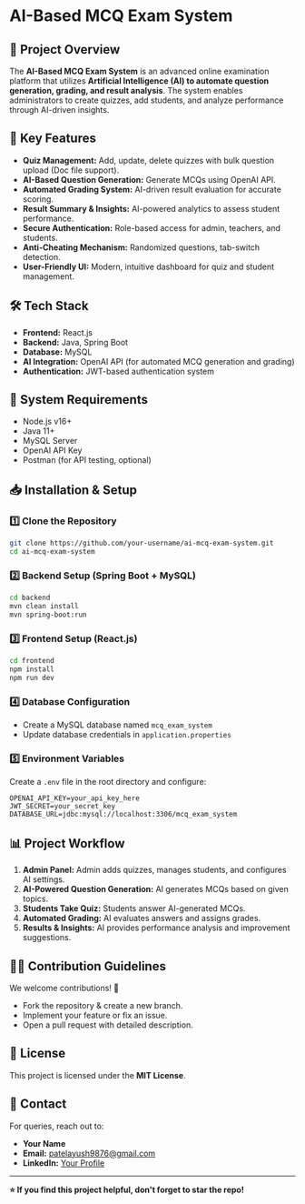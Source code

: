 # AI-Based MCQ Exam System

## 🚀 Project Overview
The **AI-Based MCQ Exam System** is an advanced online examination platform that utilizes **Artificial Intelligence (AI) to automate question generation, grading, and result analysis**. The system enables administrators to create quizzes, add students, and analyze performance through AI-driven insights.

## 🎯 Key Features
- **Quiz Management:** Add, update, delete quizzes with bulk question upload (Doc file support).
- **AI-Based Question Generation:** Generate MCQs using OpenAI API.
- **Automated Grading System:** AI-driven result evaluation for accurate scoring.
- **Result Summary & Insights:** AI-powered analytics to assess student performance.
- **Secure Authentication:** Role-based access for admin, teachers, and students.
- **Anti-Cheating Mechanism:** Randomized questions, tab-switch detection.
- **User-Friendly UI:** Modern, intuitive dashboard for quiz and student management.

## 🛠️ Tech Stack
- **Frontend:** React.js
- **Backend:** Java, Spring Boot
- **Database:** MySQL
- **AI Integration:** OpenAI API (for automated MCQ generation and grading)
- **Authentication:** JWT-based authentication system

## 📌 System Requirements
- Node.js v16+
- Java 11+
- MySQL Server
- OpenAI API Key
- Postman (for API testing, optional)

## 📥 Installation & Setup
### 1️⃣ Clone the Repository
```bash
git clone https://github.com/your-username/ai-mcq-exam-system.git
cd ai-mcq-exam-system
```

### 2️⃣ Backend Setup (Spring Boot + MySQL)
```bash
cd backend
mvn clean install
mvn spring-boot:run
```

### 3️⃣ Frontend Setup (React.js)
```bash
cd frontend
npm install
npm run dev
```

### 4️⃣ Database Configuration
- Create a MySQL database named `mcq_exam_system`
- Update database credentials in `application.properties`

### 5️⃣ Environment Variables
Create a `.env` file in the root directory and configure:
```env
OPENAI_API_KEY=your_api_key_here
JWT_SECRET=your_secret_key
DATABASE_URL=jdbc:mysql://localhost:3306/mcq_exam_system
```

## 📊 Project Workflow
1. **Admin Panel:** Admin adds quizzes, manages students, and configures AI settings.
2. **AI-Powered Question Generation:** AI generates MCQs based on given topics.
3. **Students Take Quiz:** Students answer AI-generated MCQs.
4. **Automated Grading:** AI evaluates answers and assigns grades.
5. **Results & Insights:** AI provides performance analysis and improvement suggestions.

## 🧑‍💻 Contribution Guidelines
We welcome contributions! 🚀
- Fork the repository & create a new branch.
- Implement your feature or fix an issue.
- Open a pull request with detailed description.

## 📜 License
This project is licensed under the **MIT License**.

## 📩 Contact
For queries, reach out to:
- **Your Name**
- **Email:** patelayush9876@gmail.com
- **LinkedIn:** [Your Profile]([https://linkedin.com/in/your-profile](https://www.linkedin.com/in/ayush-patel-860793296/))

---
**⭐ If you find this project helpful, don't forget to star the repo!**
